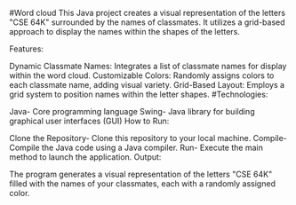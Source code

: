 #Word cloud
This Java project creates a visual representation of the letters "CSE 64K" surrounded by the names of classmates. It utilizes a grid-based approach to display the names within the shapes of the letters.

Features:

Dynamic Classmate Names: Integrates a list of classmate names for display within the word cloud.
Customizable Colors: Randomly assigns colors to each classmate name, adding visual variety.
Grid-Based Layout: Employs a grid system to position names within the letter shapes.
#Technologies:

Java- Core programming language
Swing- Java library for building graphical user interfaces (GUI)
How to Run:

Clone the Repository- Clone this repository to your local machine.
Compile- Compile the Java code using a Java compiler.
Run- Execute the main method to launch the application.
Output:

The program generates a visual representation of the letters "CSE 64K" filled with the names of your classmates, each with a randomly assigned color.
